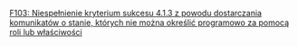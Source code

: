 [F103: Niespełnienie kryterium sukcesu 4.1.3 z powodu dostarczania komunikatów o stanie, których nie można określić programowo za pomocą roli lub właściwości](https://www.w3.org/TR/WCAG20-TECHS/F103.html)